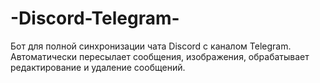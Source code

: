 # -Discord-Telegram-
Бот для полной синхронизации чата Discord с каналом Telegram. Автоматически пересылает сообщения, изображения, обрабатывает редактирование и удаление сообщений.
